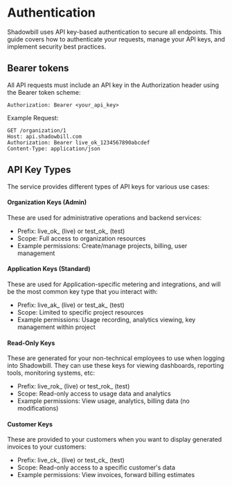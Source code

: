 # Authentication

Shadowbill uses API key-based authentication to secure all endpoints. This guide covers how to authenticate your requests, manage your API keys, and implement security best practices.

## Bearer tokens

All API requests must include an API key in the Authorization header using the Bearer token scheme:

```http
Authorization: Bearer <your_api_key>
```

Example Request:

```http
GET /organization/1
Host: api.shadowbill.com
Authorization: Bearer live_ok_1234567890abcdef
Content-Type: application/json
```

## API Key Types

The service provides different types of API keys for various use cases:

#### Organization Keys (Admin)

These are used for administrative operations and backend services:

  * Prefix: live_ok_ (live) or test_ok_ (test)
  * Scope: Full access to organization resources
  * Example permissions: Create/manage projects, billing, user management

#### Application Keys (Standard)

These are used for Application-specific metering and integrations, and will be the most common key type that you interact with:

  * Prefix: live_ak_ (live) or test_ak_ (test)
  * Scope: Limited to specific project resources
  * Example permissions: Usage recording, analytics viewing, key management within project

#### Read-Only Keys

These are generated for your non-technical employees to use when logging into Shadowbill. They can use these keys for viewing dashboards, reporting tools, monitoring systems, etc:

  * Prefix: live_rok_ (live) or test_rok_ (test)
  * Scope: Read-only access to usage data and analytics
  * Example permissions: View usage, analytics, billing data (no modifications)

#### Customer Keys

These are provided to your customers when you want to display generated invoices to your customers:

  * Prefix: live_ck_ (live) or test_ck_ (test)
  * Scope: Read-only access to a specific customer's data
  * Example permissions: View invoices, forward billing estimates